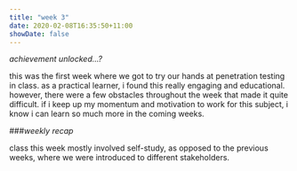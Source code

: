 ```yaml
---
title: "week 3"
date: 2020-02-08T16:35:50+11:00
showDate: false
---
```


*achievement unlocked...?*

this was the first week where we got to try our hands at penetration testing in class. as a practical learner, i found this really engaging and educational. however, there were a few obstacles throughout the week that made it quite difficult. if i keep up my momentum and motivation to work for this subject, i know i can learn so much more in the coming weeks.

###*weekly recap*

class this week mostly involved self-study, as opposed to the previous weeks, where we were introduced to different stakeholders. 

